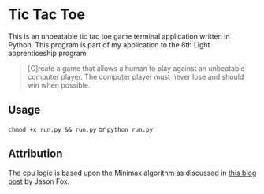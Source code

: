 # Tic Tac Toe

This is an unbeatable tic tac toe game terminal application written in Python. This program is part of my application to the 8th Light apprenticeship program.

> [C]reate a game that allows a human to play against an unbeatable computer player. The computer player must never lose and should win when possible.

## Usage
```chmod +x run.py && run.py``` or ```python run.py```

## Attribution
The cpu logic is based upon the Minimax algorithm as discussed in [this blog post](http://www.neverstopbuilding.com/minimax) by Jason Fox.
